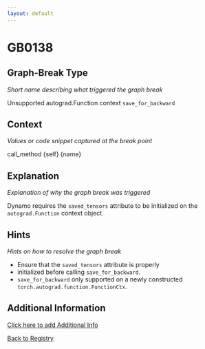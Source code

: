 ```yaml
---
layout: default
---
```

# GB0138

## Graph-Break Type
*Short name describing what triggered the graph break*

Unsupported autograd.Function context `save_for_backward`

## Context
*Values or code snippet captured at the break point*

call_method {self} {name}

## Explanation
*Explanation of why the graph break was triggered*

Dynamo requires the `saved_tensors` attribute to be initialized on the `autograd.Function` context object.

## Hints
*Hints on how to resolve the graph break*

- Ensure that the `saved_tensors` attribute is properly 
- initialized before calling `save_for_backward`. 
- `save_for_backward` only supported on a newly constructed `torch.autograd.function.FunctionCtx`.


## Additional Information

<!-- ADDITIONAL INFORMATION START - Add custom information below this line -->

<!-- ADDITIONAL INFORMATION END -->


[Click here to add Additional Info](https://github.com/pytorch-labs/compile-graph-break-site/edit/main/docs/gb/gb0138.md)

[Back to Registry](../index.html)
